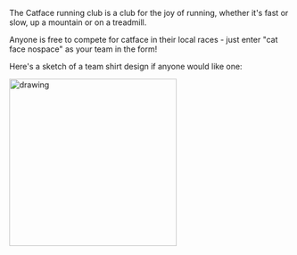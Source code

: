 The Catface running club is a club for the joy of running, whether it's fast or slow, up a mountain or on a treadmill.

Anyone is free to compete for catface in their local races - just enter "cat face nospace" as your team in the form! 

Here's a sketch of a team shirt design if anyone would like one:

<img src="https://raw.githubusercontent.com/xlsrln/cat/main/images/catface_running_top.png" alt="drawing" style="height:300px"/>